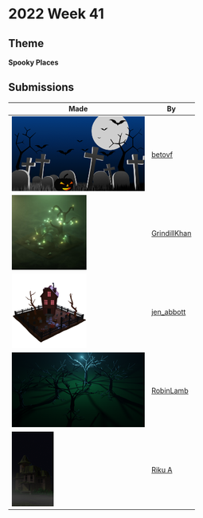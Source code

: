 # 2022 Week 41


## Theme

**Spooky Places**


## Submissions

| Made | By |
|------|----|
| <img src="./betovf/spooky-graveyard.png" height="150" /> | [betovf](./betovf/) |
| <img src="./GrindillKhan/Weekly_Spooky_Places_GrindillKhan.jpg" height="150" /> | [GrindillKhan](./GrindillKhan/) |
| <img src="./jen_abbott/spooky-places-jsa-oct2022.png" height="150" /> | [jen_abbott](./jen_abbott/) |
| <img src="./RobinLamb/hauntedforest.png" height="150" /> | [RobinLamb](./RobinLamb/) |
| <img src="./RikuA/spookyHouse.png" height="150" /> | [Riku A](./RikuA/) |
